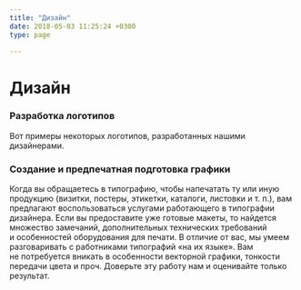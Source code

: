 ```yaml
---
title: "Дизайн"
date: 2018-05-03 11:25:24 +0300
type: page

---
```

<h1>Дизайн</h1>
<h3>Разработка логотипов</h3>
<p>Вот примеры некоторых логотипов, разработанных нашими дизайнерами.</p>
<h3>Создание и&nbsp;предпечатная подготовка графики</h3>
<p>Когда вы&nbsp;обращаетесь в&nbsp;типографию, чтобы напечатать ту&nbsp;или иную продукцию (визитки, постеры, этикетки, каталоги, листовки <nobr>и т. п.</nobr>), вам предлагают воспользоваться услугами работающего в&nbsp;типографии дизайнера. Если вы&nbsp;предоставите уже готовые макеты, то&nbsp;найдется множество замечаний, дополнительных технических требований и&nbsp;особенностей оборудования для печати. В&nbsp;отличие от&nbsp;вас, мы&nbsp;умеем разговаривать с&nbsp;работниками типографий &laquo;на&nbsp;их&nbsp;языке&raquo;. Вам не&nbsp;потребуется вникать в&nbsp;особенности векторной графики, тонкости передачи цвета и&nbsp;проч. Доверьте эту работу нам и&nbsp;оценивайте только результат.</p>
